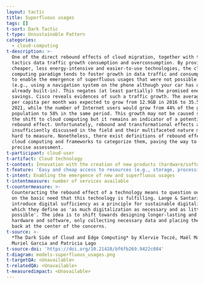 ```yaml
---
layout: tactic
title: Superfluous usages
tags: []
t-sort: Dark Tactic
t-type: Unsustainable Pattern
categories:
  - cloud-computing
t-description: >-
  One of the direct rebound effects of cloud migration, together with the dark
  tactics data traffic growth consumption and overconsumption. By providing
  cheaper, less energy-intensive and easier-to-use technologies, the cloud
  computing paradigm tends to foster growth in data traffic and consumption and
  to enable the emergence of superfluous usages that were not possible before
  (e.g., using a navigation system on the phone although your car has one
  already built-in). This negates (at least partially) the promised energy
  savings. Cisco reveals evidences of such a traffic growth. The average traffic
  per capita per month was expected to grow from 12.9GB in 2016 to 35.5GB in
  2021, while the number of Internet users would grow from 44% of the global
  population to 58% in the same period. This growth may not be caused solely by
  the shift to cloud computing but it remains an indicator of a potential
  rebound effect. Unfortunately, rebound and transformational effects are
  insufficiently discussed in the field and their multifaceted nature makes them
  hard to measure. Nonetheless, there exist definitions of rebound effects in
  cloud computing and frameworks to categorize them, paving the way to more
  precise assessment.
t-participant: cloud-user
t-artifact: Cloud technology
t-context: Innovation with the creation of new products (hardware/software)
t-feature: 'Easy and cheap access to resources (e.g., storage, processing)'
t-intent: Enabling the emergence of new and superfluous usages
t-intentmeasure: number of services available
t-countermeasure: >-
  Counteracting the rebound effect of a technology means to question ourselves
  on the basic need that this technology is fulfilling. Lange & Santarius
  introduce digital sufficiency as a principle for sustainable digitalization,
  which they define as 'as much digitalization as necessary and as little as
  possible'. The idea is to shift towards designing longer-lasting and reparable
  hardware and software, only collecting necessary data and placing the user
  back at the center of the concerns.
t-source: >-
  *The Dark Side of Cloud and Edge Computing* by Klervie Toczé, Maël Madon,
  Muriel Garcia and Patricia Lago
t-source-doi: 'https://doi.org/10.21428/bf6fb269.9422c084'
t-diagram: models-superfluous_usages.png
t-targetQA: <Unavailable>
t-relatedQA: <Unavailable>
t-measuredimpact: <Unavailable>
---
```


